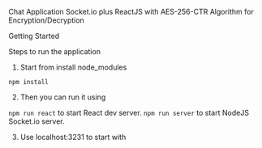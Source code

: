 Chat Application Socket.io plus ReactJS with AES-256-CTR Algorithm for Encryption/Decryption

Getting Started

Steps to run the application
1. Start from install node_modules

``` npm install ```

2. Then you can run it using

``` npm run react ``` to start React dev server.
``` npm run server ``` to start NodeJS Socket.io server.

3. Use localhost:3231 to start with
